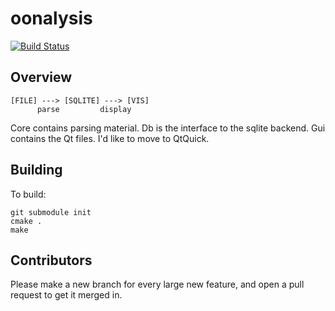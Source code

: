 # oonalysis
[![Build Status](https://travis-ci.org/jeresch/oonalysis.svg?branch=master)](https://travis-ci.org/jeresch/oonalysis)

## Overview
```
[FILE] ---> [SQLITE] ---> [VIS]
      parse         display
```
Core contains parsing material.
Db is the interface to the sqlite backend.
Gui contains the Qt files.
I'd like to move to QtQuick.

## Building
To build:
```
git submodule init
cmake .
make
```

## Contributors
Please make a new branch for every large new feature, and open a pull request to get it merged in.
